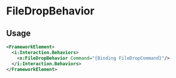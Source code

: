 # FileDropBehavior
## Usage
```XML
<FrameworkElement>
  <i:Interaction.Behaviors>
    <x:FileDropBehavior Command="{Binding FileDropCommand}"/>
  </i:Interaction.Behaviors>
</FrameworkElement>
``` 
